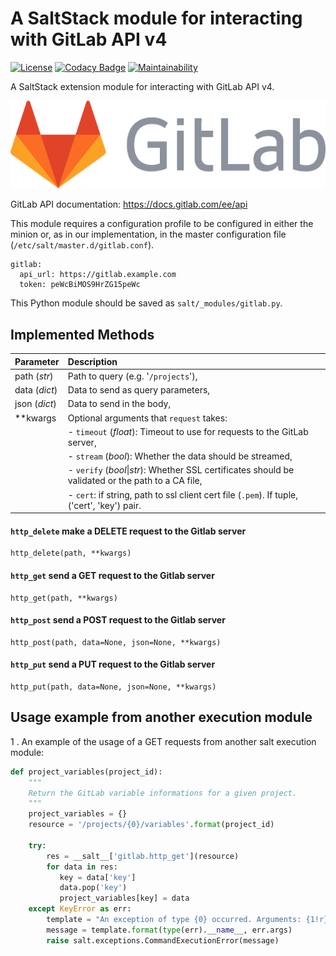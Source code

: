 # A SaltStack module for interacting with GitLab API v4

[![License](https://img.shields.io/badge/License-Apache--2.0-blue.svg)](https://spdx.org/licenses/Apache-2.0.html)
[![Codacy Badge](https://app.codacy.com/project/badge/Grade/34d9d4b1414c4d24a65bf1c4172ef636)](https://www.codacy.com/manual/madrisan/saltstack-gitlab-apiv4?utm_source=github.com&amp;utm_medium=referral&amp;utm_content=madrisan/saltstack-gitlab-apiv4&amp;utm_campaign=Badge_Grade)
[![Maintainability](https://api.codeclimate.com/v1/badges/55c3b99a3c91820304be/maintainability)](https://codeclimate.com/github/madrisan/saltstack-gitlab-apiv4/maintainability)

A SaltStack extension module for interacting with GitLab API v4.

![](images/gitlab_logo.png?raw=true)

GitLab API documentation: <https://docs.gitlab.com/ee/api>

This module requires a configuration profile to be configured in either the minion or, as in our implementation, in the master configuration file (`/etc/salt/master.d/gitlab.conf`).

    gitlab:
      api_url: https://gitlab.example.com
      token: peWcBiMOS9HrZG15peWc

This Python module should be saved as `salt/_modules/gitlab.py`.

## Implemented Methods

| Parameter     | Description                                                             |
|:--------------|:------------------------------------------------------------------------|
| path (*str*)  | Path to query (e.g. '`/projects`'),                                     |
| data (*dict*) | Data to send as query parameters,                                       |
| json (*dict*) | Data to send in the body,                                               |
| **kwargs      | Optional arguments that `request` takes:                                |
|               | - `timeout` (*float*): Timeout to use for requests to the GitLab server,|
|               | - `stream` (*bool*): Whether the data should be streamed,               |
|               | - `verify` (*bool*\|*str*): Whether SSL certificates should be validated or the path to a CA file,|
|               | - `cert`: if string, path to ssl client cert file (`.pem`). If tuple, ('cert', 'key') pair.       |

#### `http_delete` make a DELETE request to the Gitlab server

    http_delete(path, **kwargs)
    
#### `http_get` send a GET request to the Gitlab server

    http_get(path, **kwargs)

#### `http_post` send a POST request to the Gitlab server

    http_post(path, data=None, json=None, **kwargs)

#### `http_put` send a PUT request to the Gitlab server

    http_put(path, data=None, json=None, **kwargs)

## Usage example from another execution module

1 . An example of the usage of a GET requests from another salt execution module:

```python
def project_variables(project_id):
    """
    Return the GitLab variable informations for a given project.
    """
    project_variables = {}
    resource = '/projects/{0}/variables'.format(project_id)

    try:
        res = __salt__['gitlab.http_get'](resource)
        for data in res:
           key = data['key']
           data.pop('key')
           project_variables[key] = data
    except KeyError as err:
        template = "An exception of type {0} occurred. Arguments: {1!r}"
        message = template.format(type(err).__name__, err.args)
        raise salt.exceptions.CommandExecutionError(message)
```
